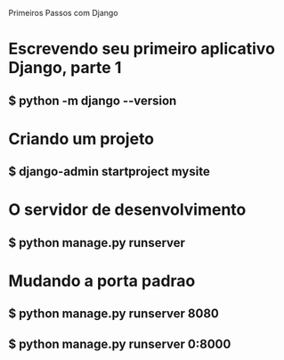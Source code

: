 
Primeiros Passos com Django

# Escrevendo seu primeiro aplicativo Django, parte 1

## $ python -m django --version


# Criando um projeto
## $ django-admin startproject mysite

# O servidor de desenvolvimento
## $ python manage.py runserver

# Mudando a porta padrao
## $ python manage.py runserver 8080

## $ python manage.py runserver 0:8000




